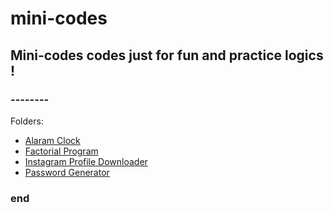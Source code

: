 # mini-codes
## Mini-codes codes just for fun and practice logics !

### --------

Folders:
- [Alaram Clock](./alaram%20clock)
- [Factorial Program](./factorial%20program)
- [Instagram Profile Downloader](./instagram%20profile%20downloader)
- [Password Generator](./password%20generator)

### end